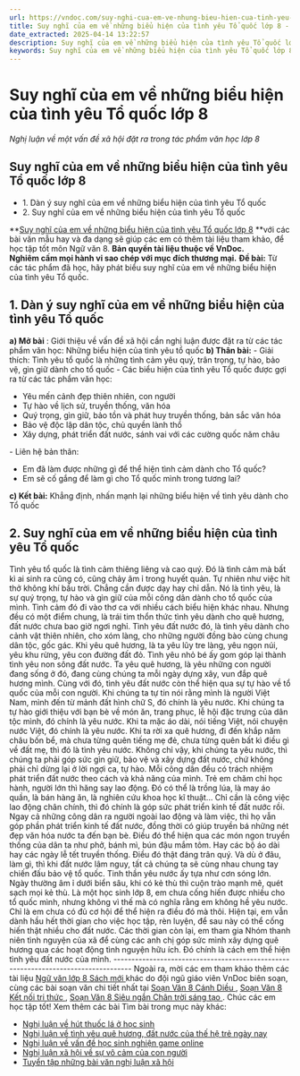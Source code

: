 ```yaml
---
url: https://vndoc.com/suy-nghi-cua-em-ve-nhung-bieu-hien-cua-tinh-yeu-to-quoc-lop-8-311653
title: Suy nghĩ của em về những biểu hiện của tình yêu Tổ quốc lớp 8 - Nghị luận về một vấn đề xã hội đặt ra trong tác phẩm văn học lớp 8 - VnDoc.com
date_extracted: 2025-04-14 13:22:57
description: Suy nghĩ của em về những biểu hiện của tình yêu Tổ quốc lớp 8 được biên soạn nhằm giúp các em HS đạt kết quả tốt trong quá trình làm bài tập và học tập môn Ngữ văn lớp 8.
keywords: Suy nghĩ của em về những biểu hiện của tình yêu Tổ quốc lớp 8,biểu hiện của tình yêu Tổ quốc,những biểu hiện của tình yêu Tổ quốc,Từ các tác phẩm đã học hãy phát biểu suy nghĩ của em về những biểu hiện của tình yêu Tổ quốc,phát biểu suy nghĩ của em về những biểu hiện của tình yêu Tổ quốc,Nghị luận về một vấn đề xã hội đặt ra trong tác phẩm văn học lớp 8,Nghị luận về một vấn đề xã hội lớp 8
---
```


# Suy nghĩ của em về những biểu hiện của tình yêu Tổ quốc lớp 8
 _Nghị luận về một vấn đề xã hội đặt ra trong tác phẩm văn học lớp 8_
## **Suy nghĩ của em về những biểu hiện của tình yêu Tổ quốc lớp 8**
  * 1\. Dàn ý suy nghĩ của em về những biểu hiện của tình yêu Tổ quốc
  * 2\. Suy nghĩ của em về những biểu hiện của tình yêu Tổ quốc

**[Suy nghĩ của em về những biểu hiện của tình yêu Tổ quốc lớp 8](<https://vndoc.com/suy-nghi-cua-em-ve-nhung-bieu-hien-cua-tinh-yeu-to-quoc-lop-8-311653>) **với các bài văn mẫu hay và đa dạng sẽ giúp các em có thêm tài liệu tham khảo, để học tập tốt môn Ngữ văn 8.
**Bản quyền tài liệu thuộc về VnDoc.  
Nghiêm cấm mọi hành vi sao chép với mục đích thương mại.**
**Đề bài:** Từ các tác phẩm đã học, hãy phát biểu suy nghĩ của em về những biểu hiện của tình yêu Tổ quốc.
## **1\. Dàn ý suy nghĩ của em về những biểu hiện của tình yêu Tổ quốc**
**a\) Mở bài** : Giới thiệu về vấn đề xã hội cần nghị luận được đặt ra từ các tác phẩm văn học: Những biểu hiện của tình yêu tổ quốc
**b\) Thân bài:**
\- Giải thích: Tình yêu tổ quốc là những tình cảm yêu quý, trân trọng, tự hào, bảo vệ, gìn giữ dành cho tổ quốc
\- Các biểu hiện của tình yêu Tổ quốc được gợi ra từ các tác phẩm văn học:
  * Yêu mến cảnh đẹp thiên nhiên, con người
  * Tự hào về lịch sử, truyền thống, văn hóa
  * Quý trọng, gìn giữ, bảo tồn và phát huy truyền thống, bản sắc văn hóa
  * Bảo vệ độc lập dân tộc, chủ quyền lành thổ
  * Xây dựng, phát triển đất nước, sánh vai với các cường quốc năm châu

\- Liên hệ bản thân:
  * Em đã làm được những gì để thể hiện tình cảm dành cho Tổ quốc?
  * Em sẽ cố gắng để làm gì cho Tổ quốc mình trong tương lai?

**c\) Kết bài:** Khẳng định, nhấn mạnh lại những biểu hiện về tình yêu dành cho Tổ quốc
## **2\. Suy nghĩ của em về những biểu hiện của tình yêu Tổ quốc**
Tình yêu tổ quốc là tình cảm thiêng liêng và cao quý. Đó là tình cảm mà bất kì ai sinh ra cũng có, cũng chảy âm ỉ trong huyết quản. Tự nhiên như việc hít thở không khí bầu trời. Chẳng cần được dạy hay chỉ dẫn. Nó là tình yêu, là sự quý trọng, tự hào và gìn giữ của mỗi công dân dành cho tổ quốc của mình.
Tình cảm đó đi vào thơ ca với nhiều cách biểu hiện khác nhau. Nhưng đều có một điểm chung, là trái tim thổn thức tình yêu dành cho quê hương, đất nước chưa bao giờ ngơi nghỉ. Tình yêu đất nước đó, là tình yêu dành cho cảnh vật thiên nhiên, cho xóm làng, cho những người đồng bào cùng chung dân tộc, gốc gác. Khi yêu quê hương, là ta yêu lũy tre làng, yêu ngọn núi, yêu khu rừng, yêu con đường đất đỏ. Tình yêu nhỏ bé ấy gom góp lại thành tình yêu non sông đất nước. Ta yêu quê hương, là yêu những con người đang sống ở đó, đang cùng chúng ta mỗi ngày dựng xây, vun đắp quê hương mình.
Cùng với đó, tình yêu đất nước còn thể hiện qua sự tự hào về tổ quốc của mỗi con người. Khi chúng ta tự tin nói rằng mình là người Việt Nam, mình đến từ mảnh đất hình chữ S, đó chính là yêu nước. Khi chúng ta tự hào giới thiệu với bạn bè về món ăn, trang phục, lễ hội đặc trưng của dân tộc mình, đó chính là yêu nước. Khi ta mặc áo dài, nói tiếng Việt, nói chuyện nước Việt, đó chính là yêu nước. Khi ta rời xa quê hương, đi đến khắp năm châu bốn bể, mà chưa từng quên tiếng mẹ đẻ, chưa từng quên bất kì điều gì về đất mẹ, thì đó là tình yêu nước.
Không chỉ vậy, khi chúng ta yêu nước, thì chúng ta phải góp sức gìn giữ, bảo vệ và xây dựng đất nước, chứ không phải chỉ dừng lại ở lời ngợi ca, tự hào. Mỗi công dân đều có trách nhiệm phát triển đất nước theo cách và khả năng của mình. Trẻ em chăm chỉ học hành, người lớn thì hăng say lao động. Đó có thể là trồng lúa, là may áo quần, là bán hàng ăn, là nghiên cứu khoa học kĩ thuật… Chỉ cần là công việc lao động chân chính, thì đó chính là góp sức phát triển kinh tế đất nước rồi. Ngay cả những công dân ra người ngoài lao động và làm việc, thì họ vẫn góp phần phát triển kinh tế đất nước, đồng thời có giúp truyền bá những nét đẹp văn hóa nước ta đến bạn bè. Điều đó thể hiện qua các món ngon truyền thống của dân ta như phở, bánh mì, bún đậu mắm tôm. Hay các bộ áo dài hay các ngày lễ tết truyền thống. Điều đó thật đáng trân quý. Và dù ở đâu, làm gì, thì khi đất nước lâm nguy, tất cả chúng ta sẽ cùng nhau chung tay chiến đấu bảo vệ tổ quốc. Tinh thần yêu nước ấy tựa như cơn sóng lớn. Ngày thường âm ỉ dưới biển sâu, khi có kẻ thù thì cuộn trào mạnh mẽ, quét sạch mọi kẻ thù.
Là một học sinh lớp 8, em chưa cống hiến được nhiều cho tổ quốc mình, nhưng không vì thế mà có nghĩa rằng em không hề yêu nước. Chỉ là em chưa có đủ cơ hội để thể hiện ra điều đó mà thôi. Hiện tại, em vẫn dành hầu hết thời gian cho việc học tập, rèn luyện, để sau này có thể cống hiến thật nhiều cho đất nước. Các thời gian còn lại, em tham gia Nhóm thanh niên tình nguyện của xã để cùng các anh chị góp sức mình xây dựng quê hương qua các hoạt động tình nguyện hữu ích. Đó chính là cách em thể hiện tình yêu đất nước của mình.
\-----------------------------------------------------------------------------------
Ngoài ra, mời các em tham khảo thêm các tài liệu [ Ngữ văn lớp 8 Sách mới ](<https://vndoc.com/ngu-van-lop8>) khác do đội ngũ giáo viên VnDoc biên soạn, cùng các bài soạn văn chi tiết nhất tại [ Soạn Văn 8 Cánh Diều ](<https://vndoc.com/ngu-van-8-canh-dieu>) , [ Soạn Văn 8 Kết nối tri thức ](<https://vndoc.com/ngu-van-8-ket-noi-tri-thuc>) , [ Soạn Văn 8 Siêu ngắn Chân trời sáng tạo ](<https://vndoc.com/soan-van-8-sieu-ngan>) . Chúc các em học tập tốt\!
Xem thêm các bài Tìm bài trong mục này khác:
  * [Nghị luận về hút thuốc lá ở học sinh](</van-mau-lop-8-nghi-luan-ve-viec-hut-thuoc-la-hien-nay-6781>)
  * [Nghị luận về tình yêu quê hương, đất nước của thế hệ trẻ ngày nay](</nghi-luan-ve-tinh-yeu-que-huong-dat-nuoc-cua-the-he-tre-ngay-nay-151019>)
  * [Nghị luận về vấn đề học sinh nghiện game online](</nghi-luan-ve-van-de-hoc-sinh-nghien-game-online-162717>)
  * [Nghị luận xã hội về sự vô cảm của con người ](</nghi-luan-xa-hoi-ve-su-vo-cam-cua-con-nguoi-trong-doi-song-xa-hoi-hien-nay-162877>)
  * [Tuyển tập những bài văn nghị luận xã hội](</van-mau-lop-8-tuyen-tap-nhung-bai-van-nghi-luan-125185>)


